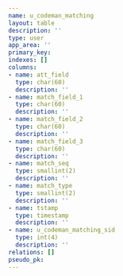 ```yaml
---
name: u_codeman_matching
layout: table
description: ''
type: user
app_area: ''
primary_key: 
indexes: []
columns:
- name: att_field
  type: char(60)
  description: ''
- name: match_field_1
  type: char(60)
  description: ''
- name: match_field_2
  type: char(60)
  description: ''
- name: match_field_3
  type: char(60)
  description: ''
- name: match_seq
  type: smallint(2)
  description: ''
- name: match_type
  type: smallint(2)
  description: ''
- name: tstamp
  type: timestamp
  description: ''
- name: u_codeman_matching_sid
  type: int(4)
  description: ''
relations: []
pseudo_pk: 
---
```



